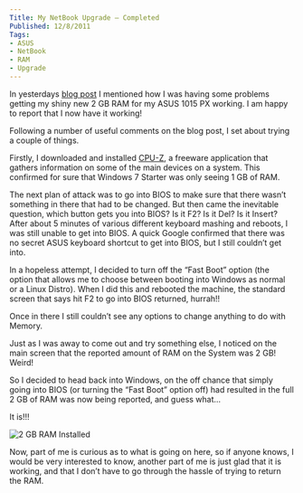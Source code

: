```yaml
---
Title: My NetBook Upgrade – Completed
Published: 12/8/2011
Tags:
- ASUS
- NetBook
- RAM
- Upgrade
---
```


In yesterdays [blog post](http://www.gep13.co.uk/blog/upgrading-the-ram-on-my-new-netbook) I mentioned how I was having some problems getting my shiny new 2 GB RAM for my ASUS 1015 PX working. I am happy to report that I now have it working!

Following a number of useful comments on the blog post, I set about trying a couple of things.

Firstly, I downloaded and installed [CPU-Z](http://www.cpuid.com/softwares/cpu-z.html), a freeware application that gathers information on some of the main devices on a system. This confirmed for sure that Windows 7 Starter was only seeing 1 GB of RAM.

The next plan of attack was to go into BIOS to make sure that there wasn’t something in there that had to be changed. But then came the inevitable question, which button gets you into BIOS? Is it F2? Is it Del? Is it Insert? After about 5 minutes of various different keyboard mashing and reboots, I was still unable to get into BIOS. A quick Google confirmed that there was no secret ASUS keyboard shortcut to get into BIOS, but I still couldn’t get into.

In a hopeless attempt, I decided to turn off the “Fast Boot” option (the option that allows me to choose between booting into Windows as normal or a Linux Distro). When I did this and rebooted the machine, the standard screen that says hit F2 to go into BIOS returned, hurrah!!

Once in there I still couldn’t see any options to change anything to do with Memory.

Just as I was away to come out and try something else, I noticed on the main screen that the reported amount of RAM on the System was 2 GB! Weird!

So I decided to head back into Windows, on the off chance that simply going into BIOS (or turning the “Fast Boot” option off) had resulted in the full 2 GB of RAM was now being reported, and guess what...

It is!!!

![2 GB RAM Installed](https://gep13wpstorage.blob.core.windows.net/gep13/2011/8/12/2_GB_RAM_Installed.png)

Now, part of me is curious as to what is going on here, so if anyone knows, I would be very interested to know, another part of me is just glad that it is working, and that I don’t have to go through the hassle of trying to return the RAM.
